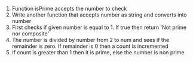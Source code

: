1. Function isPrime accepts the number to check
2. Write another function that accepts number as string and converts into number
2. First checks if given number is equal to 1. If true then return 'Not prime nor composite'
3. The number is divided by number from 2 to num and sees if the remainder is zero. If remainder is 0 then a count is incremented
4. If count is greater than 1 then it is prime, else the number is non prime
